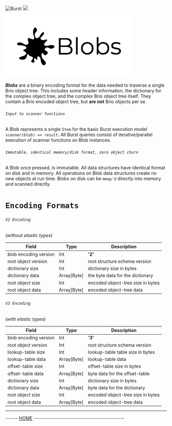 ![Burst](../../../../../../../..//../documentation/burst_h_small.png "")
![](../../../../../../../../doc/brio_small.png "")

![Burst](./blobs.png "")

___Blobs___ are  a binary encoding format for the data needed 
to traverse a single Brio object tree.
This includes some header information, the dictionary for the
complex object tree, and the complex Brio object tree itself.
They contain a Brio encoded object tree, but __are not__ Brio objects per se.

###### `Input to scanner functions`
A Blob represents
a single `Item` for the basic Burst execution model `scanner(blob) => result`. All Burst queries consist
of iterative/parallel execution of scanner functions on Blob instances.

###### `Immutable, identical memory/disk format, zero object churn`
A Blob once pressed, is immutable. All data structures have identical format on disk and in memory. All
operations on Blob data structures create no new objects at run time. Blobs on disk can be `mmap'd`
directly into memory and scanned directly.

# `Encoding Formats`
###### `V2 Encoding`
(_without elastic types_)

| Field | Type | Description |
|---|---|---|
| blob encoding version | Int | __'2'__  |
| root object version | Int | root structure schema version |
| dictionary size | Int | dictionary size in bytes |
| dictionary data | Array[Byte] | the byte data for the dictionary |
| root object size | Int | encoded object-tree size in bytes |
| root object data | Array[Byte] | encoded object-tree data |

###### `V3 Encoding`
(_with elastic types_)

| Field | Type | Description |
|---|---|---|
| blob encoding version | Int | __'3'__  |
| root object version | Int | root structure schema version |
| lookup-table size | Int | lookup-table table size in bytes |
| lookup-table data | Array[Byte] | lookup-table data |
| offset-table size | Int | offset-table size in bytes |
| offset-table data | Array[Byte] | byte data for the offset-table |
| dictionary size | Int | dictionary size in bytes |
| dictionary data | Array[Byte] | byte data for the dictionary |
| root object size | Int | encoded object-tree size in bytes |
| root object data | Array[Byte] | encoded object-tree data |

---
------ [HOME](../../../../../../../../../readme.md) -------------------------------------------- 
